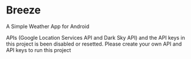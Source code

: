 # Breeze
A Simple Weather App for Android

APIs (Google Location Services API and Dark Sky API) and the API keys in this project is been disabled or resetted. 
Please create your own API and API keys to run this project
